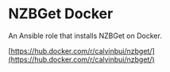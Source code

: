 # NZBGet Docker

An Ansible role that installs NZBGet on Docker.

[https://hub.docker.com/r/calvinbui/nzbget/](https://hub.docker.com/r/calvinbui/nzbget/)
